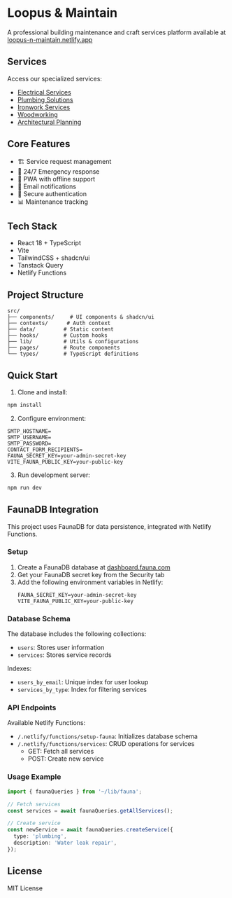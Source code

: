 # Loopus & Maintain

A professional building maintenance and craft services platform available at [loopus-n-maintain.netlify.app](https://loopus-n-maintain.netlify.app/)

## Services

Access our specialized services:
- [Electrical Services](https://loopus-n-maintain.netlify.app/electrics)
- [Plumbing Solutions](https://loopus-n-maintain.netlify.app/plumbing)
- [Ironwork Services](https://loopus-n-maintain.netlify.app/ironwork)
- [Woodworking](https://loopus-n-maintain.netlify.app/woodwork)
- [Architectural Planning](https://loopus-n-maintain.netlify.app/architecture)

## Core Features

- 🏗️ Service request management
- 🚨 24/7 Emergency response
- 📱 PWA with offline support
- 📧 Email notifications
- 🔐 Secure authentication
- 📊 Maintenance tracking

## Tech Stack

- React 18 + TypeScript
- Vite
- TailwindCSS + shadcn/ui
- Tanstack Query
- Netlify Functions

## Project Structure

```
src/
├── components/     # UI components & shadcn/ui
├── contexts/      # Auth context
├── data/         # Static content
├── hooks/        # Custom hooks
├── lib/          # Utils & configurations
├── pages/        # Route components
└── types/        # TypeScript definitions
```

## Quick Start

1. Clone and install:
```bash
npm install
```

2. Configure environment:
```env
SMTP_HOSTNAME=
SMTP_USERNAME=
SMTP_PASSWORD=
CONTACT_FORM_RECIPIENTS=
FAUNA_SECRET_KEY=your-admin-secret-key
VITE_FAUNA_PUBLIC_KEY=your-public-key
```

3. Run development server:
```bash
npm run dev
```

## FaunaDB Integration

This project uses FaunaDB for data persistence, integrated with Netlify Functions.

### Setup

1. Create a FaunaDB database at [dashboard.fauna.com](https://dashboard.fauna.com)
2. Get your FaunaDB secret key from the Security tab
3. Add the following environment variables in Netlify:
   ```
   FAUNA_SECRET_KEY=your-admin-secret-key
   VITE_FAUNA_PUBLIC_KEY=your-public-key
   ```

### Database Schema

The database includes the following collections:
- `users`: Stores user information
- `services`: Stores service records

Indexes:
- `users_by_email`: Unique index for user lookup
- `services_by_type`: Index for filtering services

### API Endpoints

Available Netlify Functions:
- `/.netlify/functions/setup-fauna`: Initializes database schema
- `/.netlify/functions/services`: CRUD operations for services
  - GET: Fetch all services
  - POST: Create new service

### Usage Example

```typescript
import { faunaQueries } from '~/lib/fauna';

// Fetch services
const services = await faunaQueries.getAllServices();

// Create service
const newService = await faunaQueries.createService({
  type: 'plumbing',
  description: 'Water leak repair',
});
```

## License

MIT License
